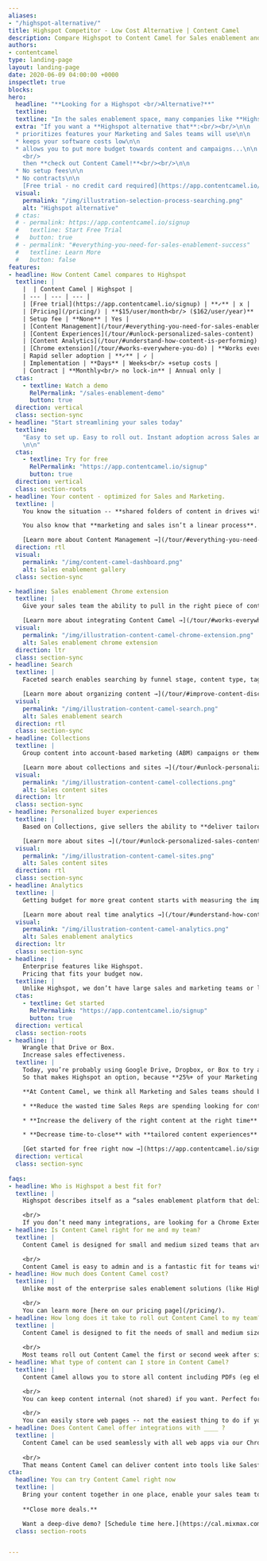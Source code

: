 ```yaml
---
aliases:
- "/highspot-alternative/"
title: Highspot Competitor - Low Cost Alternative | Content Camel
description: Compare Highspot to Content Camel for Sales enablement and marketing content management
authors:
- contentcamel
type: landing-page
layout: landing-page
date: 2020-06-09 04:00:00 +0000
inspectlet: true
blocks: 
hero:
  headline: "**Looking for a Highspot <br/>Alternative?**"
  textline: 
  textline: "In the sales enablement space, many companies like **Highspot**, ShowPad, and Seismic are vying to get you on their enterprise sales enablement software. And you bear the costs -- to fund their large sales teams and massive marketing budgets."
  extra: "If you want a **Highspot alternative that**:<br/><br/>\n\n
  * prioritizes features your Marketing and Sales teams will use\n\n
  * keeps your software costs low\n\n
  * allows you to put more budget towards content and campaigns...\n\n
    <br/>
    then **check out Content Camel!**<br/><br/>\n\n
  * No setup fees\n\n
  * No contracts\n\n
    [Free trial - no credit card required](https://app.contentcamel.io/signup)"
  visual:
    permalink: "/img/illustration-selection-process-searching.png"
    alt: "Highspot alternative"
  # ctas:
  # - permalink: https://app.contentcamel.io/signup
  #   textline: Start Free Trial
  #   button: true
  # - permalink: "#everything-you-need-for-sales-enablement-success"
  #   textline: Learn More
  #   button: false
features:
- headline: How Content Camel compares to Highspot
  textline: |
    |  | Content Camel | Highspot |
    | --- | --- | --- | 
    | [Free trial](https://app.contentcamel.io/signup) | **✓** | x | 
    | [Pricing](/pricing/) | **$15/user/month<br/> ($162/user/year)** | $600/user/year<br/> (annual only! 50 user minimum!) |
    | Setup fee | **None** | Yes |
    | [Content Management](/tour/#everything-you-need-for-sales-enablement-success) | **✓** | ✓ |
    | [Content Experiences](/tour/#unlock-personalized-sales-content) | **✓** | ✓ |
    | [Content Analytics](/tour/#understand-how-content-is-performing) | **✓** | ✓ |
    | [Chrome extension](/tour/#works-everywhere-you-do) | **Works everywhere**<br/> Use in Salesloft, Outreach, Salesforce, Pipedrive, Gmail, and more | Limited<br/> Twitter, LinkedIn, Outreach, Salesloft |
    | Rapid seller adoption | **✓** | ✓ |
    | Implementation | **Days** | Weeks<br/> +setup costs |
    | Contract | **Monthly<br/> no lock-in** | Annual only |
  ctas:
    - textline: Watch a demo
      RelPermalink: "/sales-enablement-demo"
      button: true
  direction: vertical
  class: section-sync
- headline: "Start streamlining your sales today"
  textline: 
    "Easy to set up. Easy to roll out. Instant adoption across Sales and Marketing. Consider how Content Camel can help you drive more value from your content and close deals faster.
    \n\n"
  ctas:
    - textline: Try for free
      RelPermalink: "https://app.contentcamel.io/signup"
      button: true
  direction: vertical
  class: section-roots
- headline: Your content - optimized for Sales and Marketing.
  textline: |
    You know the situation -- **shared folders of content in drives with no context, no idea if the content** (ebooks, decks, white papers, one-pagers, battlecards) **is up to date, no idea if it’s the right asset that you should send** at the stage your deals are in. And that’s **if you can even find it**.

    You also know that **marketing and sales isn’t a linear process**. Prospects are engaging across all parts of your funnel, and your teams have created great content, but that only matters if it’s used. **Just like Highspot, Content Camel acts as a content management system for all your internal and external sales collateral**, allows you to centralize sales plays, enhances marketing-sales feedback and communication, and provides customizable buyer engagement experiences. 

    [Learn more about Content Management →](/tour/#everything-you-need-for-sales-enablement-success)
  direction: rtl
  visual:
    permalink: "/img/content-camel-dashboard.png"
    alt: Sales enablement gallery
  class: section-sync

- headline: Sales enablement Chrome extension
  textline: |
    Give your sales team the ability to pull in the right piece of content into their existing workflows in Gmail, Salesforce, Drift, Salesloft and more.

    [Learn more about integrating Content Camel →](/tour/#works-everywhere-you-do)
  visual:
    permalink: "/img/illustration-content-camel-chrome-extension.png"
    alt: Sales enablement chrome extension
  direction: ltr
  class: section-sync
- headline: Search
  textline: |
    Faceted search enables searching by funnel stage, content type, tags, and across your asset metadata. Make it easy for Sales to discover assets aligned with the buyer's journey.

    [Learn more about organizing content →](/tour/#improve-content-discovery)
  visual:
    permalink: "/img/illustration-content-camel-search.png"
    alt: Sales enablement search
  direction: rtl
  class: section-sync
- headline: Collections
  textline: |
    Group content into account-based marketing (ABM) campaigns or themed playbooks. **Collections enable easy grouping, filtering and personalization of content.**

    [Learn more about collections and sites →](/tour/#unlock-personalized-sales-content)
  visual:
    permalink: "/img/illustration-content-camel-collections.png"
    alt: Sales content sites
  direction: ltr
  class: section-sync
- headline: Personalized buyer experiences
  textline: |
    Based on Collections, give sellers the ability to **deliver tailored microsite pages for your prospects**. Great for ABM and personalized followup.

    [Learn more about sites →](/tour/#unlock-personalized-sales-content)
  visual:
    permalink: "/img/illustration-content-camel-sites.png"
    alt: Sales content sites
  direction: rtl
  class: section-sync
- headline: Analytics
  textline: |
    Getting budget for more great content starts with measuring the impact. Did anyone use those last launch materials? The latest deck? **Now you'll know.**

    [Learn more about real time analytics →](/tour/#understand-how-content-is-performing)
  visual:
    permalink: "/img/illustration-content-camel-analytics.png"
    alt: Sales enablement analytics
  direction: ltr
  class: section-sync
- headline: |
    Enterprise features like Highspot.
    Pricing that fits your budget now.
  textline: |
    Unlike Highspot, we don’t have large sales and marketing teams or loads of investors to pay back. **We do have a dedication to building features you’ll actually use** and making sure that you get the most out of them. We think everyone should be able to **deliver a great sales experience to their prospects and customers**.
  ctas:
    - textline: Get started
      RelPermalink: "https://app.contentcamel.io/signup"
      button: true
  direction: vertical
  class: section-roots
- headline: |
    Wrangle that Drive or Box.
    Increase sales effectiveness.
  textline: |
    Today, you’re probably using Google Drive, Dropbox, or Box to try and organize your customer-facing and internal sales materials. But **your drives are a jumble of internal and external docs, work in progress, and content that you have no idea whether it’s up to date or not**. With all those messy folders, it’s hard to find what you need when you need it and even harder to figure out if it’s accurate.
    So that makes Highspot an option, because **25%+ of your Marketing budget might be going to content, but 70% of that content won’t ever be used by Sales**. But unless you have a zillion sales reps and an uncapped budget for sales enablement, you’ll find it difficult to navigate the costs of sales enablement software.

    **At Content Camel, we think all Marketing and Sales teams should be the most effective and efficient they can be**, and we’re here to help with that. Together, let’s:

    * **Reduce the wasted time Sales Reps are spending looking for content** (Up to 43 hours per month!).

    * **Increase the delivery of the right content at the right time** with easily organized assets that map to your buyer’s journey.

    * **Decrease time-to-close** with **tailored content experiences** and **increasing the Sales-Marketing feedback loop**.

    [Get started for free right now →](https://app.contentcamel.io/signup)
  direction: vertical
  class: section-sync
  
faqs:
- headline: Who is Highspot a best fit for?
  textline: |
    Highspot describes itself as a “sales enablement platform that delivers enterprise-ready sales enablement in a modern design that sales reps and marketers love”. If you need a large number of integrations (70+) or if you are looking for a platform to build complex custom pages, Highspot might be a fit for you. 

    <br/>
    If you don’t need many integrations, are looking for a Chrome Extension that makes your content available in all your apps, and are looking for a simple approach to enable sales with findable content and the ability to customize buyer experiences, then Content Camel is a fantastic fit.
- headline: Is Content Camel right for me and my team?
  textline: |
    Content Camel is designed for small and medium sized teams that are focused on improving their sales productivity and making the most out of their existing marketing budget for content. We’ve designed for enterprise-scale performance, delivered at SMB pricing, but with features that make individual reps ramp up quickly and stick with the product. 

    <br/>
    Content Camel is easy to admin and is a fantastic fit for teams with about 5-30+ sellers. 
- headline: How much does Content Camel cost?
  textline: |
    Unlike most of the enterprise sales enablement solutions (like Highspot), Content Camel starts at just $15 per user, with no minimum, no set up costs, and no expensive consulting necessary. That's a huge savings we'd love to see you plow back into great content for your team!

    <br/>
    You can learn more [here on our pricing page](/pricing/).  
- headline: How long does it take to roll out Content Camel to my team?
  textline: |
    Content Camel is designed to fit the needs of small and medium sized, fast moving teams. 
    
    <br/>
    Most teams roll out Content Camel the first or second week after signing up -- after they’ve added and imported their most valuable marketing and sales assets.
- headline: What type of content can I store in Content Camel?
  textline: |
    Content Camel allows you to store all content including PDFs (eg ebooks, white papers, battlecards), web page links (eg blog posts, customer stories, industry articles), decks (eg Powerpoint/Keynote slides), images (eg infographics), and sales-focused video content.

    <br/>
    You can keep content internal (not shared) if you want. Perfect for decks.

    <br/>
    You can easily store web pages -- not the easiest thing to do if you're using drives/boxes today.
- headline: Does Content Camel offer integrations with ____ ?
  textline: |
    Content Camel can be used seamlessly with all web apps via our Chrome Extension. 
    
    <br/>
    That means Content Camel can deliver content into tools like Salesforce, Pipedrive, Gmail, Outlook Web, Salesloft, Outreach, Hubspot, and more.
cta:
  headline: You can try Content Camel right now
  textline: |
    Bring your content together in one place, enable your sales team to have better conversations with prospects, increase Marketing-Sales communication, and prove the impact of content marketing today.
    
    **Close more deals.**

    Want a deep-dive demo? [Schedule time here.](https://cal.mixmax.com/shanley/cc45)
  class: section-roots


---
```


